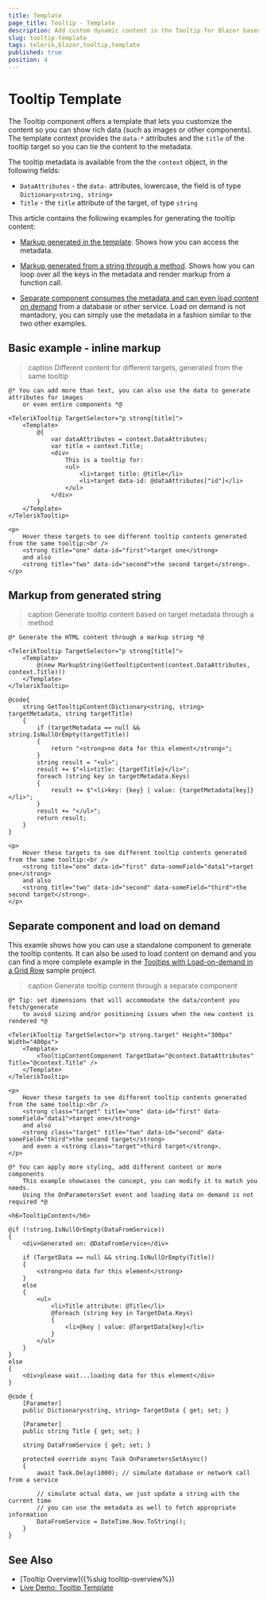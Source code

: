 ```yaml
---
title: Template
page_title: Tooltip - Template
description: Add custom dynamic content in the Tooltip for Blazor based on its target.
slug: tooltip-template
tags: telerik,blazor,tooltip,template
published: true
position: 4
---
```


# Tooltip Template

The Tooltip component offers a template that lets you customize the content so you can show rich data (such as images or other components). The template context provides the `data-*` attributes and the `title` of the tooltip target so you can tie the content to the metadata.

The tooltip metadata is available from the the `context` object, in the following fields:
* `DataAttributes` - the `data-` attributes, lowercase, the field is of type `Dictionary<string, string>`
* `Title` - the `title` attribute of the target, of type `string`

This article contains the following examples for generating the tooltip content:

* [Markup generated in the template](#basic-example---inline-markup). Shows how you can access the metadata.

* [Markup generated from a string through a method](#markup-from-generated-string). Shows how you can loop over all the keys in the metadata and render markup from a function call.

* [Separate component consumes the metadata and can even load content on demand](#separate-component-and-load-on-demand) from a database or other service. Load on demand is not mantadory, you can simply use the metadata in a fashion similar to the two other examples.

## Basic example - inline markup

>caption Different content for different targets, generated from the same tooltip

````CSHTML
@* You can add more than text, you can also use the data to generate attributes for images
    or even entire components *@

<TelerikTooltip TargetSelector="p strong[title]">
    <Template>
        @{
            var dataAttributes = context.DataAttributes;
            var title = context.Title;
            <div>
                This is a tooltip for:
                <ul>
                    <li>target title: @title</li>
                    <li>target data-id: @dataAttributes["id"]</li>
                </ul>
            </div>
        }
    </Template>
</TelerikTooltip>

<p>
    Hover these targets to see different tooltip contents generated from the same tooltip:<br />
    <strong title="one" data-id="first">target one</strong>
    and also
    <strong title="two" data-id="second">the second target</strong>.
</p>
````


## Markup from generated string

>caption Generate tooltip content based on target metadata through a method

````CSHTML
@* Generate the HTML content through a markup string *@

<TelerikTooltip TargetSelector="p strong[title]">
    <Template>
        @(new MarkupString(GetTooltipContent(context.DataAttributes, context.Title)))
    </Template>
</TelerikTooltip>

@code{
    string GetTooltipContent(Dictionary<string, string> targetMetadata, string targetTitle)
    {
        if (targetMetadata == null && string.IsNullOrEmpty(targetTitle))
        {
            return "<strong>no data for this element</strong>";
        }
        string result = "<ul>";
        result += $"<li>title: {targetTitle}</li>";
        foreach (string key in targetMetadata.Keys)
        {
            result += $"<li>key: {key} | value: {targetMetadata[key]}</li>";
        }
        result += "</ul>";
        return result;
    }
}

<p>
    Hover these targets to see different tooltip contents generated from the same tooltip:<br />
    <strong title="one" data-id="first" data-someField="data1">target one</strong>
    and also
    <strong title="two" data-id="second" data-someField="third">the second target</strong>.
</p>
````


## Separate component and load on demand

This examle shows how you can use a standalone component to generate the tooltip contents. It can also be used to load content on demand and you can find a more complete example in the [Tooltips with Load-on-demand in a Grid Row](https://github.com/telerik/blazor-ui/tree/master/tooltip/in-grid) sample project.

>caption Generate tooltip content through a separate component

````MainComponent
@* Tip: set dimensions that will accommodate the data/content you fetch/generate
    to avoid sizing and/or positioning issues when the new content is rendered *@

<TelerikTooltip TargetSelector="p strong.target" Height="300px" Width="400px">
    <Template>
        <TooltipContentComponent TargetData="@context.DataAttributes" Title="@context.Title" />
    </Template>
</TelerikTooltip>

<p>
    Hover these targets to see different tooltip contents generated from the same tooltip:<br />
    <strong class="target" title="one" data-id="first" data-someField="data1">target one</strong>
    and also
    <strong class="target" title="two" data-id="second" data-someField="third">the second target</strong>
    and even a <strong class="target">third target</strong>.
</p>
````
````TooltipContentComponent
@* You can apply more styling, add different content or more components
    This example showcases the concept, you can modify it to match you needs.
    Using the OnParametersSet event and loading data on demand is not required *@

<h6>TooltipContent</h6>

@if (!string.IsNullOrEmpty(DataFromService))
{
    <div>Generated on: @DataFromService</div>

    if (TargetData == null && string.IsNullOrEmpty(Title))
    {
        <strong>no data for this element</strong>
    }
    else
    {
        <ul>
            <li>Title attribute: @Title</li>
            @foreach (string key in TargetData.Keys)
            {
                <li>@key | value: @TargetData[key]</li>
            }
        </ul>
    }
}
else
{
    <div>please wait...loading data for this element</div>
}

@code {
    [Parameter]
    public Dictionary<string, string> TargetData { get; set; }

    [Parameter]
    public string Title { get; set; }

    string DataFromService { get; set; }

    protected override async Task OnParametersSetAsync()
    {
        await Task.Delay(1000); // simulate database or network call from a service

        // simulate actual data, we just update a string with the current time
        // you can use the metadata as well to fetch appropriate information
        DataFromService = DateTime.Now.ToString();
    }
}
````


## See Also

* [Tooltip Overview]({%slug tooltip-overview%})
* [Live Demo: Tooltip Template](https://demos.telerik.com/blazor-ui/tooltip/template)

